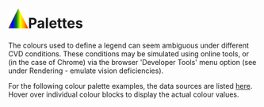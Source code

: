 <h1><img src="../img/icon-chroma.svg" width=40px height=40px style="border:0"/>Palettes</h1>

The colours used to define a legend can seem ambiguous under different CVD conditions. These conditions may be simulated using online tools, or (in the case of Chrome) via the browser 'Developer Tools' menu option (see under Rendering - emulate vision deficiencies).

For the following colour palette examples, the data sources are listed [here](../data). Hover over individual colour blocks to display the actual colour values.

<div id="palette-container"></div>
<script type="module">
    // load palettes from JSON data files
    import brewer from "../data/colorbrewer.json" assert { type: "json" }
    import gdv from '../data/GDV-colour-palettes-v0.7.json' assert { type: 'json' }
    import osmm from '../data/osmm-legends.json' assert { type: 'json' }
    import lospec from '../data/lospec-cvd-palettes.json' assert { type: 'json' }
    //import chroma from '../data/chroma-legends-v0.1.json' assert { type: 'json' }
    import canmore from '../data/legend-canmore.json' assert { type: 'json' }
    import pastmap from '../data/legend-pastmap.json' assert { type: 'json' }
    import chroma from '../data/legend-chroma.json' assert { type: 'json' }
    const palettes = [        
        // Brewer - diverging   
        { label: "Brewer - diverging, BrBG", colours: brewer.BrBG[11] },
        { label: "Brewer - diverging, PiYG", colours: brewer.PiYG[11] },
        { label: "Brewer - diverging, PRGn", colours: brewer.PRGn[11] },
        { label: "Brewer - diverging, PuOr", colours: brewer.PuOr[11] },
        { label: "Brewer - diverging, RdBu", colours: brewer.RdBu[11] },
        { label: "Brewer - diverging, RdYlBu", colours: brewer.RdYlBu[11] },
        // Brewer - sequential, multi-hue            
        { label: "Brewer - sequential, multi-hue BuGn", colours: brewer.BuGn[9] },
        { label: "Brewer - sequential, multi-hue BuPu", colours: brewer.BuPu[9] },
        { label: "Brewer - sequential, multi-hue GnBu", colours: brewer.GnBu[9] },
        { label: "Brewer - sequential, multi-hue OrRd", colours: brewer.OrRd[9] },
        { label: "Brewer - sequential, multi-hue PuBu", colours: brewer.PuBu[9] },
        { label: "Brewer - sequential, multi-hue PuBuGn", colours: brewer.PuBuGn[9] },
        { label: "Brewer - sequential, multi-hue PuRd", colours: brewer.PuRd[9] },
        { label: "Brewer - sequential, multi-hue RdPu", colours: brewer.RdPu[9] },
        { label: "Brewer - sequential, multi-hue YlGn", colours: brewer.YlGn[9] },
        { label: "Brewer - sequential, multi-hue YlGnBu", colours: brewer.YlGnBu[9] },
        { label: "Brewer - sequential, multi-hue YlOrBr", colours: brewer.YlOrBr[9] },
        // Brewer - sequential, single hue            
        { label: "Brewer - sequential, single hue Blues", colours: brewer.Blues[9] },
        { label: "Brewer - sequential, single hue Greens", colours: brewer.Greens[9] },
        { label: "Brewer - sequential, single hue Greys", colours: brewer.Greys[9] },
        { label: "Brewer - sequential, single hue Oranges", colours: brewer.Oranges[9] },
        { label: "Brewer - sequential, single hue Purples", colours: brewer.Purples[9] },
        { label: "Brewer - sequential, single hue Reds", colours: brewer.Reds[9] }, 
        // Ordnance Survey - qualitative        
        { label: "Ordnance Survey - qualitative.lookup", colours: Object.values(gdv.qualitative.lookup) },
        // Ordnance Survey - diverging
        { label: "Ordnance Survey - diverging.d1", colours: gdv.diverging.d1 },
        { label: "Ordnance Survey - diverging.d2", colours: gdv.diverging.d2 },
        // Ordnance Survey - sequential   
        { label: "Ordnance Survey - sequential.m1", colours: gdv.sequential.m1 }, 
        { label: "Ordnance Survey - sequential.m2", colours: gdv.sequential.m2 }, 
        { label: "Ordnance Survey - sequential.m3", colours: gdv.sequential.m3 }, 
        { label: "Ordnance Survey - sequential.s1", colours: gdv.sequential.s1 }, 
        { label: "Ordnance Survey - sequential.s2", colours: gdv.sequential.s2 }, 
        { label: "Ordnance Survey - sequential.s3", colours: gdv.sequential.s3 },
        // Ordnance Survey - projects   
        { label: "Ordnance Survey - projects.mars_map", colours: gdv.projects.mars_map },
        { label: "Ordnance Survey - projects.moon_map", colours: gdv.projects.moon_map },        
        // OSMM
        { label: "OSMM topo_area", colours: osmm.topo_area.map(item => item.colour) },
        { label: "OSMM topo_line", colours: osmm.topo_line.map(item => item.colour) },
        { label: "OSMM topo_point", colours: osmm.topo_point.map(item => item.colour) },
        { label: "OSMM carto_text", colours: osmm.carto_text.map(item => item.colour) },
        { label: "OSMM carto_symbol", colours: osmm.carto_symbol.map(item => item.colour) },
        { label: "OSMM boundary_line", colours: osmm.boundary_line.map(item => item.colour) },
        // lospec - pixel art and video gaming e.g. https://lospec.com/palette-list/cvd8  
        { label: "lospec - cvd8", colours: lospec.cvd8 },
        { label: "lospec - krzywinski", colours: lospec.krzywinski }, 
        { label: "lospec - ibmcolorblindsafe", colours: lospec.ibmcolorblindsafe },         
        // https://canmore.org.uk/site/search/result?view=map&layer=airborne
        // color values obtained using Chrome eyedropper extension on legend (scroll down)
        { label: "Canmore legend", colours: canmore.items.map(item => item.colour) },
        // https://pastmap.org.uk/map
        // color values obtained using Chrome eyedropper extension on legend
        { label: "Pastmap legend", colours: pastmap.items.map(item => item.colour) },
        // Peter's 11 colour palette
        { label: "CHROMA legend", colours: chroma.items.map(item => item.colour) }          
    ]    
    const container = document.getElementById("palette-container")     
    palettes.forEach(item => {
        const palette = document.createElement('div') 
        palette.style.margin = "20px"
        const title = document.createElement('div')
        const colourCount = (item.colours || []).length
        title.textContent = `${item.label || ""} (${colourCount} ${colourCount > 1 ? "colours" : "colour"})`            
        item.colours.forEach(colour => {
            const swatch = document.createElement('div')
            swatch.style.backgroundColor = colour
            swatch.style.display="inline-block"
            swatch.style.width="35px"
            swatch.style.height="35px"
            swatch.style.borderWidth="1px"
            swatch.style.borderColor="lightgray"
            swatch.style.borderStyle="solid"
            swatch.title=colour
            palette.appendChild(swatch)
        }) 
        palette.appendChild(title)         
        container.appendChild(palette)  
    })    
</script>
